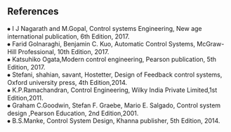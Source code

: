 ## References

⦁	I J Nagarath and M.Gopal, Control systems Engineering, New age international publication, 6th Edition, 2017.\
⦁	Farid Golnaraghi, Benjamin C. Kuo, Automatic Control Systems, McGraw-Hill Professional, 10th Edition, 2017.\
⦁	Katsuhiko Ogata,Modern control engineering, Pearson publication, 5th Edition, 2017.\
⦁	Stefani, shahian, savant, Hostetter, Design of Feedback control systems, Oxford university press, 4th Edition,2014.\
⦁	K.P.Ramachandran, Control Engineering, Wilky India Private Limited,1st Edition,2011.\
⦁	Graham C.Goodwin, Stefan F. Graebe, Mario E. Salgado, Control system design ,Pearson Education, 2nd Edition,2001.\
⦁	B.S.Manke, Control System Design, Khanna publisher, 5th Edition, 2014.

